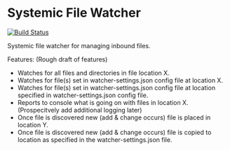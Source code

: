 # Systemic File Watcher

[![Build Status](https://travis-ci.org/Adron/systemic-watcher.svg?branch=master)](https://travis-ci.org/Adron/systemic-watcher)


Systemic file watcher for managing inbound files.

Features:  (Rough draft of features)

 * Watches for all files and directories in file location X.
 * Watches for file(s) set in watcher-settings.json config file at location X.
 * Watches for file(s) set in watcher-settings.json config file at location specified in watcher-settings.json config file.
 * Reports to console what is going on with files in location X. (Prospecitvely add additional logging later)
 * Once file is discovered new (add & change occurs) file is placed in location Y.
 * Once file is discovered new (add & change occurs) file is copied to location as specified in the watcher-settings.json file.